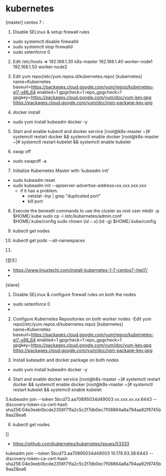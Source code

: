 # kubernetes

[master]
centos 7 : 
1. Disable SELinux & setup firewall rules
- sudo systemctl disable firewalld
- sudo systemctl stop firewalld
- sudo setenforce 0

2. Edit /etc/hosts
=> 192.168.1.30 k8s-master
192.168.1.40 worker-node1
192.168.1.50 worker-node2

3. Edit yum repo(/etc/yum.repos.d/kubernetes.repo)
[kubernetes]
name=Kubernetes
baseurl=https://packages.cloud.google.com/yum/repos/kubernetes-el7-x86_64
enabled=1
gpgcheck=1
repo_gpgcheck=1
gpgkey=https://packages.cloud.google.com/yum/doc/yum-key.gpg
       https://packages.cloud.google.com/yum/doc/rpm-package-key.gpg

4. docker install
- sudo yum install kubeadm docker -y

5. Start and enable kubectl and docker service
[root@k8s-master ~]# systemctl restart docker && systemctl enable docker
[root@k8s-master ~]# systemctl  restart kubelet && systemctl enable kubelet

6. swap off
- sudo swapoff -a

7. Initialize Kubernetes Master with ‘kubeadm init’
- sudo kubeadm reset
- sudo kubeadm init --apiserver-advertise-address=xx.xxx.xxx.xxx
  - if it has a problem.
    - netstat -lnp | grep "duplicated port"
    - kill port
8. Execute the beneath commands to use the cluster as root user
  mkdir -p $HOME/.kube
  sudo cp -i /etc/kubernetes/admin.conf $HOME/.kube/config
  sudo chown $(id -u):$(id -g) $HOME/.kube/config

9. kubectl get nodes
10. kubectl get pods --all-namespaces
11. 

[참조]
- https://www.linuxtechi.com/install-kubernetes-1-7-centos7-rhel7/
- 

[slave]
1. Disable SELinux & configure firewall rules on both the nodes
- sudo setenforce 0
- 
2. Configure Kubernetes Repositories on both worker nodes
-Edit yum repo(/etc/yum.repos.d/kubernetes.repo)
[kubernetes]
name=Kubernetes
baseurl=https://packages.cloud.google.com/yum/repos/kubernetes-el7-x86_64
enabled=1
gpgcheck=1
repo_gpgcheck=1
gpgkey=https://packages.cloud.google.com/yum/doc/yum-key.gpg
       https://packages.cloud.google.com/yum/doc/rpm-package-key.gpg
       
3. Install kubeadm and docker package on both nodes
- sudo yum install kubeadm docker -y

4. Start and enable docker service
[root@k8s-master ~]# systemctl restart docker && systemctl enable docker
[root@k8s-master ~]# systemctl  restart kubelet && systemctl enable kubelet

5.kubeadm join --token 5bcd73.aa70895034d49003 xx.xxx.xx.xx:6443 --discovery-token-ca-cert-hash sha256:04e3eeb0bcde2356f71fa2c5c2f7db0ec7f08864a8a794aa92f9745b9aa28ea6 

6. kubectl get nodes

[]
- https://github.com/kubernetes/kubernetes/issues/53333


kubeadm join --token 5bcd73.aa70895034d49003 10.176.93.38:6443 --discovery-token-ca-cert-hash sha256:04e3eeb0bcde2356f71fa2c5c2f7db0ec7f08864a8a794aa92f9745b9aa28ea6
